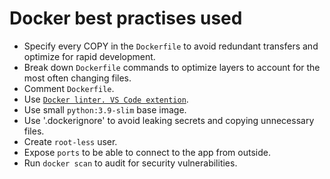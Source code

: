 
# Docker best practises used

- Specify every COPY in the `Dockerfile` to avoid redundant transfers and optimize for rapid development.
- Break down `Dockerfile` commands to optimize layers to account for the most often changing files.
- Comment `Dockerfile`.
- Use [`Docker linter. VS Code extention`](https://github.com/henriiik/vscode-docker-linter).
- Use small `python:3.9-slim` base image.
- Use '.dockerignore' to avoid leaking secrets and copying unnecessary files.
- Create `root-less` user.
- Expose `ports` to be able to connect to the app from outside.
- Run `docker scan` to audit for security vulnerabilities.